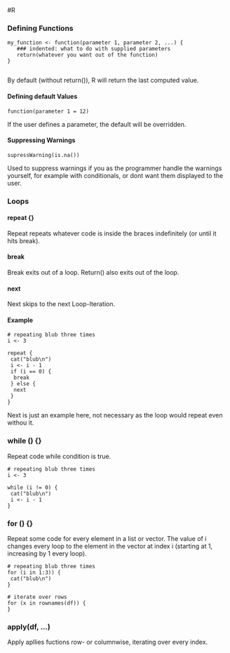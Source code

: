 #R 

### Defining Functions

```
my_function <- function(parameter 1, parameter 2, ...) {
   ### indented: what to do with supplied parameters
   return(whatever you want out of the function)
}
   
```

By default (without return()), R will return the last computed value.

#### Defining default Values

```
function(parameter 1 = 12)
```

If the user defines a parameter, the default will be overridden. 

#### Suppressing Warnings

```
supressWarning(is.na())
```

Used to suppress warnings if you as the programmer handle the warnings yourself, for example with conditionals, or dont want them displayed to the user.

### Loops

#### repeat {}

Repeat repeats whatever code is inside the braces indefinitely (or until it hits break).

#### break

Break exits out of a loop. Return() also exits out of the loop.

#### next

Next skips to the next Loop-Iteration.

#### Example

```
# repeating blub three times
i <- 3

repeat {
 cat("blub\n")
 i <- i - 1
 if (i == 0) {
  break
 } else {
  next
 }
}
```

Next is just an example here, not necessary as the loop would repeat even withou it.


### while () {}

Repeat code while condition is true.

```
# repeating blub three times
i <- 3

while (i != 0) {
 cat("blub\n")
 i <- i - 1
}
```

### for () {}

Repeat some code for every element in a list or vector. The value of i changes every loop to the element in the vector at index i (starting at 1, increasing by 1 every loop).

```
# repeating blub three times
for (i in 1:3)) {
 cat("blub\n")
}
```

```
# iterate over rows
for (x in rownames(df)) {
}
```

### apply(df, ...)

Apply apllies fuctions row- or columnwise, iterating over every index.